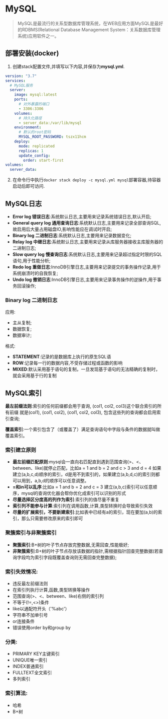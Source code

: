 # MySQL

> MySQL是最流行的关系型数据库管理系统，在WEB应用方面MySQL是最好的RDBMS(Relational Database Management System：关系数据库管理系统)应用软件之一。

## 部署安装(docker)

1. 创建stack配置文件,并填写以下内容,并保存为**mysql.yml**.
  ```yaml
  version: "3.7"
  services:
    # MySQL服务
    server:
      image: mysql:latest
      ports:
        # 对外暴露的端口
        - 3306:3306
      volumes:
        # 持久化路径
        - server_data:/var/lib/mysql
      environment:
        # 默认的root密码
        MYSQL_ROOT_PASSWORD: tszx11hcm
      deploy:
        mode: replicated
        replicas: 1
        update_config:
          order: start-first
  volumes:
    server_data:
  ```
2. 在命令行中执行`docker stack deploy -c mysql.yml mysql`部署容器,待容器启动后即可访问.

## MySQL日志

- **Error log 错误日志**:系统默认日志,主要用来记录系统错误日志,默认开启;
- **General query log 通用查询日志**:系统默认日志,主要用来记录全部查询SQL,故启用后大量占用磁盘IO,影响性能应在调试时开启;
- **Binary log 二进制日志**:系统默认日志,主要用来记录数据变化;
- **Relay log 中继日志**:系统默认日志,主要用来记录从库服务器接收主库服务器的二进制日志;
- **Slow query log 慢查询日志**:系统默认日志,主要用来记录超过指定时限的SQL语句,用于性能分析;
- **Redo log 重做日志**:InnoDB引擎日志,主要用来记录提交的事务操作记录,用于系统崩溃时的自我恢复;
- **Undo log 撤销日志**:InnoDB引擎日志,主要用来记录事务操作的逆操作,用于事务回滚操作;

### Binary log 二进制日志

应用:
- 主从复制;
- 数据恢复;
- 数据审计;

格式:
- **STATEMENT**:记录的是数据库上执行的原生SQL语
- **ROW**:记录每一行的数据内容,不受存储过程或函数的影响
- **MIXED**:默认采用基于语句的复制，一旦发现基于语句的无法精确的复制时，就会采用基于行的复制

## MySQL索引

**最左前缀法则**:索引的任何前缀都会用于查询, (col1, col2, col3)这个联合索引的所有前缀 就是(col1), (col1, col2), (col1, col2, col3), 包含这些列的查询都会启用索引查询;

**覆盖索引**:一个索引包含了（或覆盖了）满足查询语句中字段与条件的数据就叫做覆盖索引。

### 索引建立原则
- **最左前缀匹配原则**:mysql会一直向右匹配直到遇到范围查询(>、<、between、like)就停止匹配，比如a = 1 and b = 2 and c > 3 and d = 4 如果建立(a,b,c,d)顺序的索引，d是用不到索引的，如果建立(a,b,d,c)的索引则都可以用到，a,b,d的顺序可以任意调整。
- **=和in可以乱序**:比如a = 1 and b = 2 and c = 3 建立(a,b,c)索引可以任意顺序，mysql的查询优化器会帮你优化成索引可以识别的形式
- **尽量选择区分度高的列作为索引**:索引列的值尽量不重复
- **索引列不能参与计算**:索引列在调用函数,计算,类型转换时会导致索引失效
- **尽量的扩展索引，不要新建索引**:比如表中已经有a的索引，现在要加(a,b)的索引，那么只需要修改原来的索引即可

### 聚簇索引与非聚簇索引

- **聚簇索引**:B+树的叶子节点存放完整数据,无需回查,性能极好;
- **非聚簇索引**:B+树的叶子节点存放该数据的指针,需根据指针回查完整数据(若查询字段均为索引字段既覆盖查询则无需回查完整数据);

### 索引失效情况:
- 违反最左前缀法则
- 在索引列执行计算,函数,类型转换等操作
- 范围查询(>、<、between、like)右侧的索引列
- 不等于(!=,<>)条件
- like以通配符开头（'%abc'）
- 字符串不加单引号
- or连接条件
- 错误使用order by和group by

### 分类:
- PRIMARY KEY主键索引
- UNIQUE唯一索引
- INDEX普通索引
- FULLTEXT全文索引
- 多列索引

### 索引算法:
- 哈希
- B+树